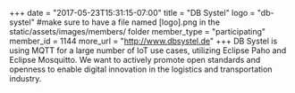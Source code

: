 +++
date = "2017-05-23T15:31:15-07:00"
title = "DB Systel"
logo = "db-systel" #make sure to have a file named [logo].png in the static/assets/images/members/ folder
member_type = "participating"
member_id = 1144
more_url = "http://www.dbsystel.de"
+++
DB Systel is using MQTT for a large number of IoT use cases, utilizing Eclipse Paho and Eclipse Mosquitto. We want to actively promote open standards and openness to enable digital innovation in the logistics and transportation industry.